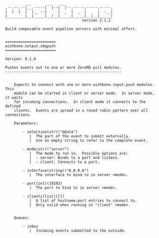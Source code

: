               __       __    __
    .--.--.--|__.-----|  |--|  |--.-----.-----.-----.
    |  |  |  |  |__ --|     |  _  |  _  |     |  -__|
    |________|__|_____|__|__|_____|_____|__|__|_____|
                                       version 2.1.2

    Build composable event pipeline servers with minimal effort.


    =======================
    wishbone.output.zmqpush
    =======================

    Version: 0.1.0

    Pushes events out to one or more ZeroMQ pull modules.
    -----------------------------------------------------


        Expects to connect with one or more wishbone.input.push modules.  This
        module can be started in client or server mode.  In server mode, it waits
        for incoming connections.  In client mode it connects to the defined
        clients.  Events are spread in a round robin pattern over all connections.

        Parameters:

            - selection(str)("@data")
               |  The part of the event to submit externally.
               |  Use an empty string to refer to the complete event.

            - mode(str)("server")
               |  The mode to run in.  Possible options are:
               |  - server: Binds to a port and listens.
               |  - client: Connects to a port.

            - interface(string)("0.0.0.0")
               |  The interface to bind to in server <mode>.

            - port(int)(19283)
               |  The port to bind to in server <mode>.

            - clients(list)([])
               |  A list of hostname:port entries to connect to.
               |  Only valid when running in "client" <mode>.


        Queues:

            - inbox
               |  Incoming events submitted to the outside.


